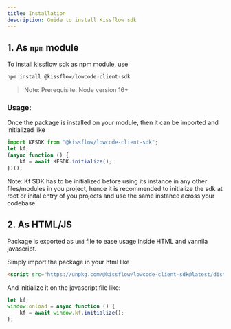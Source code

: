```yaml
---
title: Installation
description: Guide to install Kissflow sdk
---
```



## 1. As `npm` module

To install kissflow sdk as npm module, use
```js
npm install @kissflow/lowcode-client-sdk
```
> Note: Prerequisite: Node version 16+


### Usage:
Once the package is installed on your module, then it can be imported and initialized like

```js
import KFSDK from "@kissflow/lowcode-client-sdk";
let kf;
(async function () {
	kf = await KFSDK.initialize();
})();
```

Note: Kf SDK has to be initialized before using its instance in any other files/modules in you project, hence it is recommended to initialize the sdk at root or inital entry of you projects and use the same instance across your codebase.


## 2. As HTML/JS

Package is exported as `umd` file to ease usage inside HTML and vannila javascript. 

Simply import the package in your html like
```html
<script src="https://unpkg.com/@kissflow/lowcode-client-sdk@latest/dist/kfsdk.umd.js"></script>
```
And initialize it on the javascript file like:
```js
let kf;
window.onload = async function () {
	kf = await window.kf.initialize();
};
```
